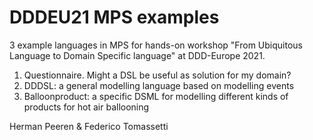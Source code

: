 # DDDEU21 MPS examples
3 example languages in MPS for hands-on workshop "From Ubiquitous Language to Domain Specific language" at DDD-Europe 2021.

1. Questionnaire. Might a DSL be useful as solution for my domain?
2. DDDSL: a general modelling language based on modelling events
3. Balloonproduct: a specific DSML for modelling different kinds of products for hot air ballooning

Herman Peeren & Federico Tomassetti